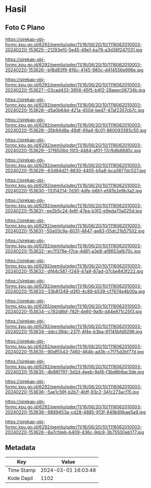 # Hasil

## Foto C Plano

https://sirekap-obj-formc.kpu.go.id/6292/pemilu/pdpr/11/16/06/20/10/1116062010003-20240220-153625--21293ef0-5e45-49e1-ba79-a3d36f247031.jpg

https://sirekap-obj-formc.kpu.go.id/6292/pemilu/pdpr/11/16/06/20/10/1116062010003-20240220-153626--bf8d83f9-816c-4145-980c-d414556e996e.jpg

https://sirekap-obj-formc.kpu.go.id/6292/pemilu/pdpr/11/16/06/20/10/1116062010003-20240220-153627--03cad433-3956-45f5-b4f2-28aeec06734b.jpg

https://sirekap-obj-formc.kpu.go.id/6292/pemilu/pdpr/11/16/06/20/10/1116062010003-20240220-153628--d5a0b64d-421a-450d-bed7-47af2357cb7c.jpg

https://sirekap-obj-formc.kpu.go.id/6292/pemilu/pdpr/11/16/06/20/10/1116062010003-20240220-153628--35b94d9a-49df-49a4-8c01-860093393c50.jpg

https://sirekap-obj-formc.kpu.go.id/6292/pemilu/pdpr/11/16/06/20/10/1116062010003-20240220-153629--37f6508d-15f3-4484-af01-17cfb8b8685c.jpg

https://sirekap-obj-formc.kpu.go.id/6292/pemilu/pdpr/11/16/06/20/10/1116062010003-20240220-153629--63d94d21-8630-4405-b5a8-bca3877dc527.jpg

https://sirekap-obj-formc.kpu.go.id/6292/pemilu/pdpr/11/16/06/20/10/1116062010003-20240220-153630--13314214-7d30-4dfe-b6b1-e581b2e9b3a2.jpg

https://sirekap-obj-formc.kpu.go.id/6292/pemilu/pdpr/11/16/06/20/10/1116062010003-20240220-153631--ee2b5c24-fe6f-47ea-b3f2-e9eda70a025d.jpg

https://sirekap-obj-formc.kpu.go.id/6292/pemilu/pdpr/11/16/06/20/10/1116062010003-20240220-153631--50a03c9a-6031-4847-ae83-05dc21b57502.jpg

https://sirekap-obj-formc.kpu.go.id/6292/pemilu/pdpr/11/16/06/20/10/1116062010003-20240220-153632--ec7f376e-f7ce-4d81-a3e8-af8653afb70c.jpg

https://sirekap-obj-formc.kpu.go.id/6292/pemilu/pdpr/11/16/06/20/10/1116062010003-20240220-153632--df44c587-f249-47a9-87ad-07cbe843f222.jpg

https://sirekap-obj-formc.kpu.go.id/6292/pemilu/pdpr/11/16/06/20/10/1116062010003-20240220-153633--33b81349-d3f0-4c89-b539-cf7674e4b00a.jpg

https://sirekap-obj-formc.kpu.go.id/6292/pemilu/pdpr/11/16/06/20/10/1116062010003-20240220-153634--c782d8bf-782f-4e80-9a1b-d44e871c25f3.jpg

https://sirekap-obj-formc.kpu.go.id/6292/pemilu/pdpr/11/16/06/20/10/1116062010003-20240220-153634--ddcc39dc-237f-4f4e-b3ba-61145bfd9296.jpg

https://sirekap-obj-formc.kpu.go.id/6292/pemilu/pdpr/11/16/06/20/10/1116062010003-20240220-153635--90df5543-7460-464b-ad3b-c7f75d2bf77d.jpg

https://sirekap-obj-formc.kpu.go.id/6292/pemilu/pdpr/11/16/06/20/10/1116062010003-20240220-153635--4b86f797-3d2d-4eeb-9a16-f3bd6b9ac3de.jpg

https://sirekap-obj-formc.kpu.go.id/6292/pemilu/pdpr/11/16/06/20/10/1116062010003-20240220-153636--5ae1c59f-b2b7-4bff-93c2-341c273ac115.jpg

https://sirekap-obj-formc.kpu.go.id/6292/pemilu/pdpr/11/16/06/20/10/1116062010003-20240220-153636--8889453a-cd28-4885-913f-849b69bae5a9.jpg

https://sirekap-obj-formc.kpu.go.id/6292/pemilu/pdpr/11/16/06/20/10/1116062010003-20240220-153626--8a7cfdeb-b409-436c-9dc8-3b75500eb177.jpg


## Metadata

| Key        | Value               |
| ---------- | ------------------- |
| Time Stamp | 2024-03-01 16:03:48 |
| Kode Dapil | 1102                |



